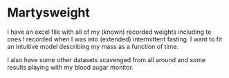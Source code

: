 # Martysweight

I have an excel file with all of my (known) recorded weights including te ones I recorded when I was into (extended) intermittent fasting. I want to fit an intuitive model describing my mass as a function of time.

I also have some other datasets scavenged from all around and some results playing with my blood sugar monitor.

